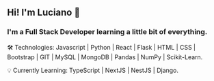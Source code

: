 ## Hi! I'm Luciano 👋

### I'm a Full Stack Developer learning a little bit of everything.

🛠️ Technologies: Javascript | Python | React | Flask | HTML | CSS | Bootstrap | GIT | MySQL | MongoDB | Pandas |
NumPy | Scikit-Learn. 

💡 Currently Learning: TypeScript | NextJS | NestJS | Django.



